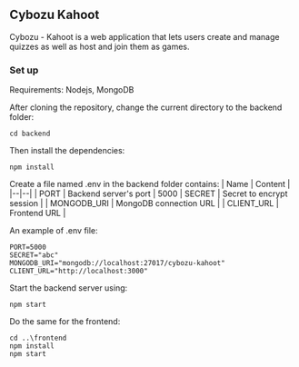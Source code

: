 ## Cybozu Kahoot

Cybozu - Kahoot is a web application that lets users create and manage quizzes as well as host and join them as games.

### Set up

Requirements: Nodejs, MongoDB

After cloning the repository, change the current directory to the backend folder:

    cd backend

Then install the dependencies:

    npm install

Create a file named .env in the backend folder contains:
| Name | Content |
|--|--|
| PORT | Backend server's port | 5000
| SECRET | Secret to encrypt session |
| MONGODB_URI | MongoDB connection URL |
| CLIENT_URL | Frontend URL |

An example of .env file:

    PORT=5000
    SECRET="abc"
    MONGODB_URI="mongodb://localhost:27017/cybozu-kahoot"
    CLIENT_URL="http://localhost:3000"

Start the backend server using:

    npm start

Do the same for the frontend:

    cd ..\frontend
    npm install
    npm start
